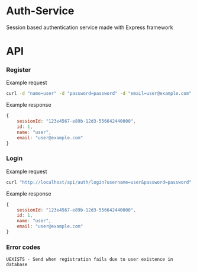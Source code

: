 # Auth-Service

Session based authentication service made with Express framework

# API
### Register
Example request
```bash
curl -d "name=user" -d "password=password" -d "email=user@example.com" http://localhost/api/auth/register
```
Example response
```js
{
    sessionId: "123e4567-e89b-12d3-556642440000",
    id: 1,
    name: "user",
    email: "user@example.com"
}
```
### Login
Example request
```bash
curl "http://localhost/api/auth/login?username=user&password=password"
```
Example response
```js
{
    sessionId: "123e4567-e89b-12d3-556642440000",
    id: 1,
    name: "user",
    email: "user@example.com"
}
```
### Error codes
```
UEXISTS - Send when registration fails due to user existence in database
```